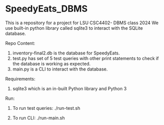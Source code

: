 # SpeedyEats_DBMS
This is a repository for a project for LSU CSC4402- DBMS class 2024
We use built-in python library called sqlite3 to interact with the SQLite database.

Repo Content:  

1. inventory-final2.db is the database for SpeedyEats.
2. test.py has set of 5 test queries with other print statements to check if the database is working as expected.
3. main.py is a CLI to interact with the database.

Requirements:

1. sqlite3 which is an in-built Python library and Python 3

Run:

1. To run test queries:
    ./run-test.sh
    
2. To run CLI:
    ./run-main.sh



